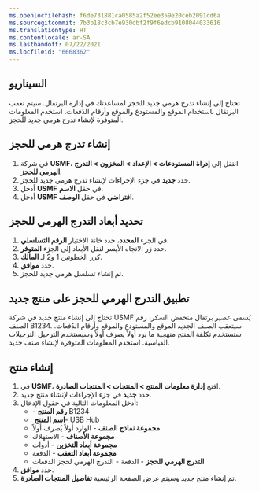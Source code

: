 ```yaml
---
ms.openlocfilehash: f6de731881ca0585a2f52ee359e20ceb2091cd6a
ms.sourcegitcommit: 7b3b18c3cb7e930dbf2f9f6edcb9108044033616
ms.translationtype: HT
ms.contentlocale: ar-SA
ms.lasthandoff: 07/22/2021
ms.locfileid: "6668362"
---
```

## <a name="scenario"></a>السيناريو
تحتاج إلى إنشاء تدرج هرمي جديد للحجز لمساعدتك في إدارة البرتقال. سيتم تعقب البرتقال باستخدام الموقع والمستودع والموقع وأرقام الدُفعات. استخدم المعلومات المتوفرة لإنشاء تدرج هرمي جديد للحجز. 

## <a name="create-a-reservation-hierarchy"></a>إنشاء تدرج هرمي للحجز

1.  في شركة **USMF**، انتقل إلى **إدراة المستودعات > الإعداد > المخزون > التدرج الهرمي للحجز**.
2.  حدد **جديد** في جزء الإجراءات لإنشاء تدرج هرمي جديد للحجز.
3.  أدخل **USMF** في حقل **الاسم**.
4.  أدخل **USMF افتراضي** في حقل **الوصف**.

## <a name="select-dimensions-for-the-reservation-hierarchy"></a>تحديد أبعاد التدرج الهرمي للحجز

1.  في الجزء **المحدد**، حدد خانة الاختيار **الرقم التسلسلي**.
2.  حدد زر الاتجاه الأيسر لنقل الأبعاد إلى الجزء **المتوفر**.
3.  كرر الخطوتين 1 و2 لـ **المالك**.
4.  حدد **موافق**.
5.  تم إنشاء تسلسل هرمي جديد للحجز. 

## <a name="apply-the-reservation-hierarchy-to-a-new-product"></a>تطبيق التدرج الهرمي للحجز على منتج جديد 

تحتاج إلى إنشاء منتج جديد في شركة USMF يُسمى عصير برتقال منخفض السكر، رقم الصنف B1234. سيتعقب الصنف الجديد الموقع والمستودع والموقع وأرقام الدُفعات. ستستخدم تكلفة المنتج منهجية ما يرد أولاً يصرف أولاً وسيستخدم الترحيل الترحيلات القياسية. استخدم المعلومات المتوفرة لإنشاء صنف جديد.

## <a name="create-a-product"></a>إنشاء منتج

1.  في **USMF**، افتح **إدارة معلومات المنتج > المنتجات > المنتجات الصادرة**.
2.  حدد **جديد** في جزء الإجراءات لإنشاء منتج جديد.
3.  أدخل المعلومات التالية في حقول الإدخال:
    -  **رقم المنتج** -‏ B1234
    -  **اسم المنتج** ‏- USB Hub
    -  **مجموعة نماذج الصنف** - الوارد أولاً يُصرف أولاً‬‬
    -  **مجموعة الأصناف** - الاستهلاك
    -  **مجموعة أبعاد التخزين** - ‏أدوات
    -  **مجموعة أبعاد التعقب** - الدفعة
    -  **التدرج الهرمي للحجز** - الدفعة - التدرج الهرمي لحجز الدفعات
4.  حدد **موافق**.
5.  تم إنشاء منتج جديد وسيتم عرض الصفحة الرئيسية **تفاصيل المنتجات الصادرة**.




